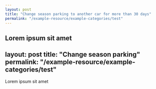 ```yaml
---
layout: post
title: "Change season parking to another car for more than 30 days"
permalink: "/example-resource/example-categories/test"
---
```

Lorem ipsum sit amet
---
layout: post
title: "Change season parking"
permalink: "/example-resource/example-categories/test"
---
Lorem ipsum sit amet
